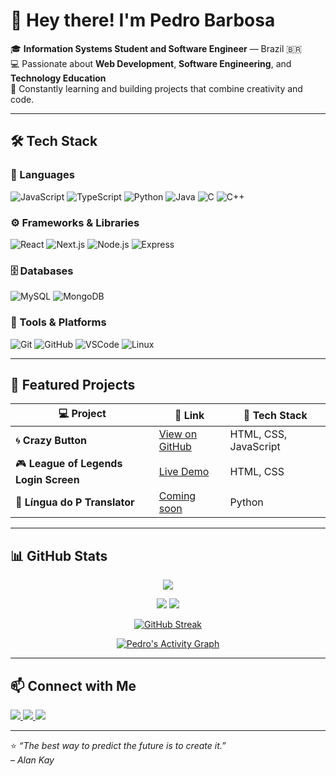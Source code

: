 # 👋 Hey there! I'm Pedro Barbosa

🎓 **Information Systems Student and Software Engineer** — Brazil 🇧🇷  
💻 Passionate about **Web Development**, **Software Engineering**, and **Technology Education**  
🚀 Constantly learning and building projects that combine creativity and code.

---

## 🛠️ Tech Stack

### 💬 Languages  
![JavaScript](https://img.shields.io/badge/JavaScript-F7E018?style=for-the-badge&logo=javascript&logoColor=black)
![TypeScript](https://img.shields.io/badge/TypeScript-3178C6?style=for-the-badge&logo=typescript&logoColor=white)
![Python](https://img.shields.io/badge/Python-3670A0?style=for-the-badge&logo=python&logoColor=ffdd54)
![Java](https://img.shields.io/badge/Java-ED8B00?style=for-the-badge&logo=openjdk&logoColor=white)
![C](https://img.shields.io/badge/C-00599C?style=for-the-badge&logo=c&logoColor=white)
![C++](https://img.shields.io/badge/C++-00599C?style=for-the-badge&logo=cplusplus&logoColor=white)

### ⚙️ Frameworks & Libraries  
![React](https://img.shields.io/badge/React-61DAFB?style=for-the-badge&logo=react&logoColor=black)
![Next.js](https://img.shields.io/badge/Next.js-000000?style=for-the-badge&logo=nextdotjs&logoColor=white)
![Node.js](https://img.shields.io/badge/Node.js-339933?style=for-the-badge&logo=nodedotjs&logoColor=white)
![Express](https://img.shields.io/badge/Express-000000?style=for-the-badge&logo=express&logoColor=white)

### 🗄️ Databases  
![MySQL](https://img.shields.io/badge/MySQL-005C84?style=for-the-badge&logo=mysql&logoColor=white)
![MongoDB](https://img.shields.io/badge/MongoDB-4EA94B?style=for-the-badge&logo=mongodb&logoColor=white)

### 🧰 Tools & Platforms  
![Git](https://img.shields.io/badge/Git-F05032?style=for-the-badge&logo=git&logoColor=white)
![GitHub](https://img.shields.io/badge/GitHub-181717?style=for-the-badge&logo=github&logoColor=white)
![VSCode](https://img.shields.io/badge/VS%20Code-0078D4?style=for-the-badge&logo=visualstudiocode&logoColor=white)
![Linux](https://img.shields.io/badge/Linux-FCC624?style=for-the-badge&logo=linux&logoColor=black)

---

## 🌟 Featured Projects

| 💻 Project | 🔗 Link | 🧩 Tech Stack |
|-------------|----------|---------------|
| 🌀 **Crazy Button** | [View on GitHub](https://github.com/PedroBarbosa239/Crazy-Button) | HTML, CSS, JavaScript |
| 🎮 **League of Legends Login Screen** | [Live Demo](https://pedrobarbosa239.github.io/Tela-Login-League-of-Legends-HTML-CSS/) | HTML, CSS |
| 🧠 **Língua do P Translator** | [Coming soon](https://github.com/PedroBarbosa239) | Python |

---

## 📊 GitHub Stats

<div align="center">

[![](https://github-profile-summary-cards.vercel.app/api/cards/profile-details?username=PedroBarbosa239&theme=tokyonight)](https://github.com/vn7n24fzkq/github-profile-summary-cards)

[![](https://github-profile-summary-cards.vercel.app/api/cards/repos-per-language?username=PedroBarbosa239&theme=tokyonight)](https://github.com/vn7n24fzkq/github-profile-summary-cards)
[![](https://github-profile-summary-cards.vercel.app/api/cards/stats?username=PedroBarbosa239&theme=tokyonight)](https://github.com/vn7n24fzkq/github-profile-summary-cards)

[![GitHub Streak](https://streak-stats.demolab.com?user=PedroBarbosa239&theme=tokyonight&hide_border=true)](https://git.io/streak-stats)

[![Pedro's Activity Graph](https://github-readme-activity-graph.vercel.app/graph?username=PedroBarbosa239&theme=tokyo-night)](https://github.com/ashutosh00710/github-readme-activity-graph)

</div>

---

## 📫 Connect with Me

<a href="https://www.linkedin.com/in/pedro-barbosa239" target="_blank">
  <img src="https://img.shields.io/badge/-LinkedIn-%230077B5?style=for-the-badge&logo=linkedin&logoColor=white"/>
</a>
<a href="mailto:pedrobarbosa239@gmail.com">
  <img src="https://img.shields.io/badge/-Gmail-%23333?style=for-the-badge&logo=gmail&logoColor=white"/>
</a>
<a href="https://www.instagram.com/pedrobarbosa239/" target="_blank">
  <img src="https://img.shields.io/badge/-Instagram-%23E4405F?style=for-the-badge&logo=instagram&logoColor=white"/>
</a>

---

⭐ *“The best way to predict the future is to create it.”*  
– *Alan Kay*
